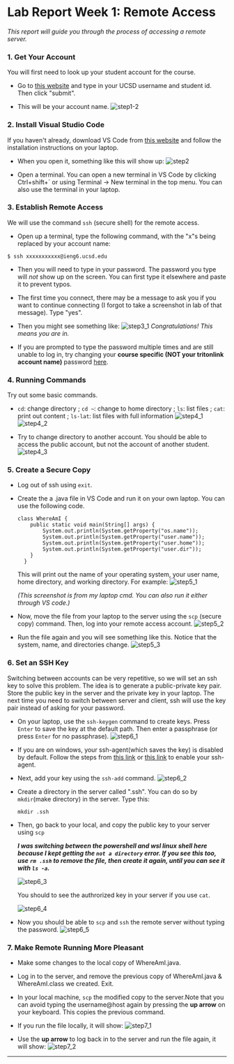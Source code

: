 # Lab Report Week 1: Remote Access
*This report will guide you through the process of accessing a remote server.*

### 1. Get Your Account
You will first need to look up your student account for the course. 
- Go to [this website](https://sdacs.ucsd.edu/~icc/index.php) and type in your UCSD username and student id. Then click "submit". 

- This will be your account name.
    ![step1-2](look_up2.png)

### 2. Install Visual Studio Code
If you haven't already, download VS Code from [this website]( https://code.visualstudio.com/) and follow the installation instructions on your laptop. 
- When you open it, something like this will show up:
    ![step2](vs.png)

- Open a terminal. You can open a new terminal in VS Code by clicking Ctrl+shift+` or using Terminal -> New terminal in the top menu. You can also use the terminal in your laptop. 

### 3. Establish Remote Access
We will use the command `ssh` (secure shell) for the remote access.
- Open up a terminal, type the following command, with the "x"s being replaced by your account name:
```
$ ssh xxxxxxxxxxx@ieng6.ucsd.edu
```
- Then you will need to type in your password. The password you type will *not* show up on the screen. You can first type it elsewhere and paste it to prevent typos.

- The first time you connect, there may be a message to ask you if you want to continue connecting (I forgot to take a screenshot in lab of that message). Type "yes".

- Then you might see something like:
    ![step3_1](ssh_1.png)
_Congratulations! This means you are in._ 

- If you are prompted to type the password multiple times and are still unable to log in, try changing your **course specific (NOT your tritonlink account name)** password [here](https://sdacs.ucsd.edu/~icc/password.php). 

### 4. Running Commands
Try out some basic commands. 
- `cd`: change directory ; `cd ~`: change to home directory ; `ls`: list files ; `cat`: print out content ; `ls-lat`: list files with full information
    ![step4_1](cmd_1.png)
    ![step4_2](cmd_2.png)

- Try to change directory to another account. You should be able to access the public account, but not the account of another student. 
    ![step4_3](cmd_3.png)

### 5. Create a Secure Copy 
- Log out of ssh using `exit`. 

- Create the a .java file in VS Code and run it on your own laptop. You can use the following code. 
    ```
    class WhereAmI {
        public static void main(String[] args) {
            System.out.println(System.getProperty("os.name"));
            System.out.println(System.getProperty("user.name"));
            System.out.println(System.getProperty("user.home"));
            System.out.println(System.getProperty("user.dir"));
        }
      }
    ```
    This will print out the name of your operating system, your user name, home directory, and working directory. For example: 
    ![step5_1](wai_1.png)
    
    *(This screenshot is from my laptop cmd. You can also run it either through VS code.)*

- Now, move the file from your laptop to the server using the `scp` (secure copy) command. Then, log into your remote access account. 
    ![step5_2](move.png)

- Run the file again and you will see something like this. Notice that the system, name, and directories change. 
    ![step5_3](wai_2.png)

### 6. Set an SSH Key
Switching between accounts can be very repetitive, so we will set an ssh key to solve this problem. The idea is to generate a public-private key pair. Store the public key in the server and the private key in your laptop. The next time you need to switch between server and client, ssh will use the key pair instead of asking for your password. 
- On your laptop, use the `ssh-keygen` command to create keys. Press `Enter` to save the key at the default path. Then enter a passphrase (or press `Enter` for no passphrase). 
    ![step6_1](key_1.png)

- If you are on windows, your ssh-agent(which saves the key) is disabled by default. Follow the steps from [this link](https://learn.microsoft.com/en-us/windows-server/administration/openssh/openssh_keymanagement#user-key-generation) or [this link](https://stackoverflow.com/questions/52113738/starting-ssh-agent-on-windows-10-fails-unable-to-start-ssh-agent-service-erro) to enable your ssh-agent.

- Next, add your key using the `ssh-add` command. 
![step6_2](add_1.png)

- Create a directory in the server called ".ssh". You can do so by `mkdir`(make directory) in the server. Type this: 
    ```
    mkdir .ssh
    ```
- Then, go back to your local, and copy the public key to your server using `scp`

    ***I was switching between the powershell and wsl linux shell here because I kept getting the `not a directory` error. If you see this too, use `rm .ssh` to remove the file, then create it again, until you can see it with `ls -a`.***

    ![step6_3](scp_1.png)

    You should to see the authrorized key in your server if you use `cat`. 

    ![step6_4](scp_2.png)

- Now you should be able to `scp` and `ssh` the remote server without typing the password. 
    ![step6_5](scp_3.png)

### 7. Make Remote Running More Pleasant
- Make some changes to the local copy of WhereAmI.java.

- Log in to the server, and remove the previous copy of WhereAmI.java & WhereAmI.class we created. Exit.

- In your local machine, `scp` the modified copy to the server.Note that you can avoid typing the username@host again by pressing the **up arrow** on your keyboard. This copies the previous command. 

- If you run the file locally, it will show: 
    ![step7_1](change_1.png)

- Use the **up arrow** to log back in to the server and run the file again, it will show: 
    ![step7_2](change_2.png)
---